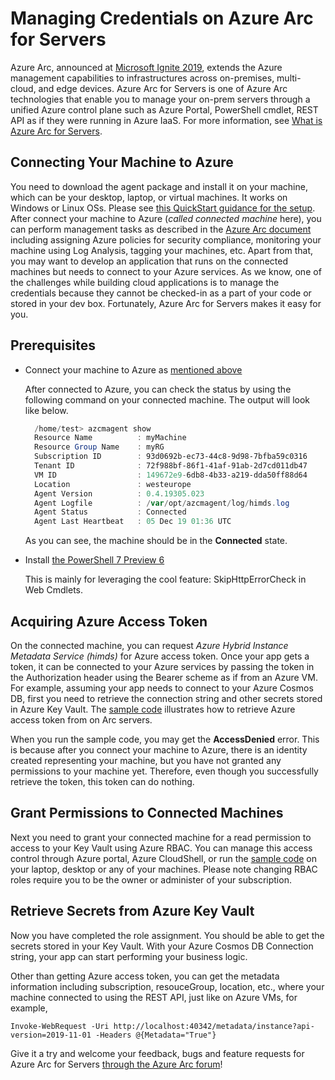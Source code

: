 # Managing Credentials on Azure Arc for Servers

Azure Arc, announced at [Microsoft Ignite 2019][Ignite], extends the Azure management capabilities to infrastructures across on-premises, multi-cloud, and edge devices. 
Azure Arc for Servers is one of Azure Arc technologies that enable you to manage your on-prem servers through a unified Azure control plane such as Azure Portal, PowerShell cmdlet, REST API as if they were running in Azure IaaS. 
For more information, see [What is Azure Arc for Servers][overview].

## Connecting Your Machine to Azure
You need to download the agent package and install it on your machine, which can be your desktop, laptop, or virtual machines. It works on Windows or Linux OSs. 
Please see [this QuickStart guidance for the setup][quickstart].
After connect your machine to Azure (_called connected machine_ here), 
you can perform management tasks as described in the [Azure Arc document][scenario] including assigning Azure policies for security compliance, monitoring your machine using Log Analysis, tagging your machines, etc. 
Apart from that, you may want to develop an application that runs on the connected machines but needs to connect to your Azure services. As we know, one of the challenges while building cloud applications is to manage the credentials because they cannot be checked-in as a part of your code or stored in your dev box. Fortunately, Azure Arc for Servers makes it easy for you. 

## Prerequisites
* Connect your machine to Azure as [mentioned above](#Connecting-Your-Machine-to-Azure)

  After connected to Azure, you can check the status by using the following command on your connected machine. The output will look like below.
  ``` PowerShell
    /home/test> azcmagent show
    Resource Name          : myMachine
    Resource Group Name    : myRG
    Subscription ID        : 93d0692b-ec73-44c8-9d98-7bfba59c0316
    Tenant ID              : 72f988bf-86f1-41af-91ab-2d7cd011db47
    VM ID                  : 149672e9-6db8-4b33-a219-dda50ff88d64
    Location               : westeurope
    Agent Version          : 0.4.19305.023
    Agent Logfile          : /var/opt/azcmagent/log/himds.log
    Agent Status           : Connected
    Agent Last Heartbeat   : 05 Dec 19 01:36 UTC

  ```
  As you can see, the machine should be in the **Connected** state.

* Install [the PowerShell 7 Preview 6][ps7]
   
   This is mainly for leveraging the cool feature: SkipHttpErrorCheck in Web Cmdlets.

## Acquiring Azure Access Token
On the connected machine, you can request _Azure Hybrid Instance Metadata Service (himds)_ for Azure access token. 
Once your app gets a token, it can be connected to your Azure services by passing the token in the Authorization header using the Bearer scheme as if from an Azure VM.
For example, assuming your app needs to connect to your Azure Cosmos DB, first you need to retrieve the connection string and other secrets stored in Azure Key Vault. The [sample code][kv] illustrates how to retrieve Azure access token from on Arc servers.

When you run the sample code, you may get the **AccessDenied** error. 
This is because after you connect your machine to Azure, there is an identity created representing your machine, but you have not granted any permissions to your machine yet. 
Therefore, even though you successfully retrieve the token, this token can do nothing.

## Grant Permissions to Connected Machines
Next you need to grant your connected machine for a read permission to access to your Key Vault using Azure RBAC. 
You can manage this access control through Azure portal, Azure CloudShell, or run the [sample code][permission] on your laptop, desktop or any of your machines. 
Please note changing RBAC roles require you to be the owner or administer of your subscription.

## Retrieve Secrets from Azure Key Vault
Now you have completed the role assignment. You should be able to get the secrets stored in your Key Vault. With your Azure Cosmos DB Connection string, your app can start performing your business logic. 


Other than getting Azure access token, you can get the metadata information including subscription, resouceGroup, location, etc., where your  machine connected to using the REST API, just like on Azure VMs, for example,

```
Invoke-WebRequest -Uri http://localhost:40342/metadata/instance?api-version=2019-11-01 -Headers @{Metadata="True"}

```

Give it a try and welcome your feedback, bugs and feature requests for Azure Arc for Servers [through the Azure Arc forum][uv]!
  

[Ignite]:https://youtu.be/jnUiJi4hts4?t=869
[overview]:https://docs.microsoft.com/azure/azure-arc/servers/overview
[quickstart]:https://docs.microsoft.com/azure/azure-arc/servers/quickstart-onboard-powershell
[scenario]:https://docs.microsoft.com/azure/azure-arc/servers/overview#supported-scenarios
[kv]:./get-kvsecrets-from-arc-servers.ps1
[ps7]:https://devblogs.microsoft.com/powershell/powershell-7-preview-6/
[permission]:./grant-permission.ps1
[uv]:https://feedback.azure.com/forums/925690-azure-arc
